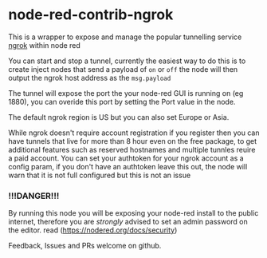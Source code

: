 # node-red-contrib-ngrok

This is a wrapper to expose and manage the popular tunnelling service [ngrok](https://ngrok.com) within node red

You can start and stop a tunnel, currently the easiest way to do this is to create inject nodes that send a payload of `on` or `off` the node will then output the ngrok host address as the `msg.payload`

The tunnel will expose the port the your node-red GUI is running on (eg 1880), you can overide this port by setting the Port value in the node.

The default ngrok region is US but you can also set Europe or Asia.

While ngrok doesn't require account registration if you register then you can have tunnels that live for more than 8 hour even on the free package, to get additional features such as reserved hostnames and multiple tunnles reuire a paid account.
You can set your authtoken for your ngrok account as a config param, if you don't have an authtoken leave this out, the node will warn that it is not full configured but this is not an issue


### !!!DANGER!!!

By running this node you will be exposing your node-red install to the public internet, therefore you are *strongly* advised to set an admin password on the editor.
read (https://nodered.org/docs/security)

Feedback, Issues and PRs welcome on github.
